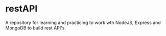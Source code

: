# restAPI
A repository for learning and practicing to work wth NodeJS, Express and MongoDB to build rest API's.
